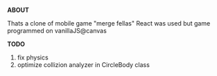 **ABOUT**

Thats a clone of mobile game "merge fellas"
React was used but game programmed on vanillaJS@canvas

**TODO**

1. fix physics
2. optimize collizion analyzer in CircleBody class
